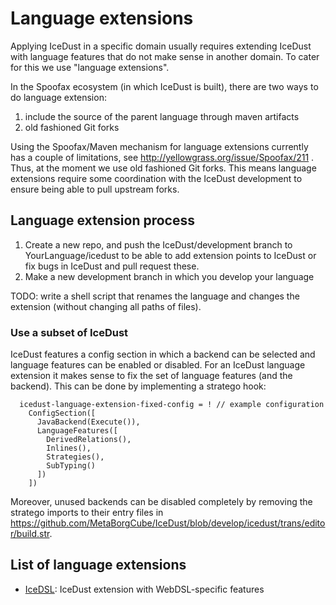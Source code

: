 # Language extensions

Applying IceDust in a specific domain usually requires extending IceDust with language features that do not make sense in another domain. To cater for this we use "language extensions".

In the Spoofax ecosystem (in which IceDust is built), there are two ways to do language extension:

1. include the source of the parent language through maven artifacts
2. old fashioned Git forks

Using the Spoofax/Maven mechanism for language extensions currently has a couple of limitations, see http://yellowgrass.org/issue/Spoofax/211 .
Thus, at the moment we use old fashioned Git forks.
This means language extensions require some coordination with the IceDust development to ensure being able to pull upstream forks.

## Language extension process

1. Create a new repo, and push the IceDust/development branch to YourLanguage/icedust to be able to add extension points to IceDust or fix bugs in IceDust and pull request these.
2. Make a new development branch in which you develop your language

TODO: write a shell script that renames the language and changes the extension (without changing all paths of files).

### Use a subset of IceDust

IceDust features a config section in which a backend can be selected and language features can be enabled or disabled.
For an IceDust language extension it makes sense to fix the set of language features (and the backend).
This can be done by implementing a stratego hook:

```
  icedust-language-extension-fixed-config = ! // example configuration
    ConfigSection([
      JavaBackend(Execute()),
      LanguageFeatures([
        DerivedRelations(),
        Inlines(),
        Strategies(),
        SubTyping()
      ])
    ])
```

Moreover, unused backends can be disabled completely by removing the stratego imports to their entry files in https://github.com/MetaBorgCube/IceDust/blob/develop/icedust/trans/editor/build.str.

## List of language extensions

* [IceDSL](https://github.com/MetaBorgCube/IceDSL): IceDust extension with WebDSL-specific features


